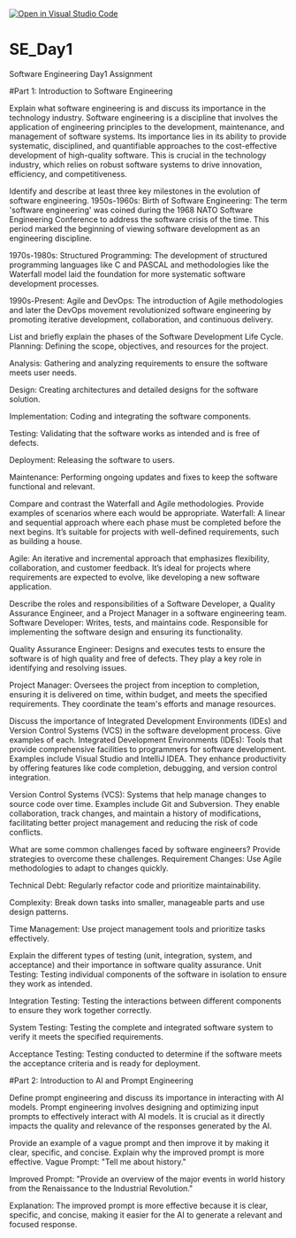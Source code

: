 [![Open in Visual Studio Code](https://classroom.github.com/assets/open-in-vscode-2e0aaae1b6195c2367325f4f02e2d04e9abb55f0b24a779b69b11b9e10269abc.svg)](https://classroom.github.com/online_ide?assignment_repo_id=16953408&assignment_repo_type=AssignmentRepo)
# SE_Day1
Software Engineering Day1 Assignment

#Part 1: Introduction to Software Engineering

Explain what software engineering is and discuss its importance in the technology industry.
Software engineering is a discipline that involves the application of engineering principles to the development, maintenance, and management of software systems. Its importance lies in its ability to provide systematic, disciplined, and quantifiable approaches to the cost-effective development of high-quality software. This is crucial in the technology industry, which relies on robust software systems to drive innovation, efficiency, and competitiveness.

Identify and describe at least three key milestones in the evolution of software engineering.
1950s-1960s: Birth of Software Engineering: The term 'software engineering' was coined during the 1968 NATO Software Engineering Conference to address the software crisis of the time. This period marked the beginning of viewing software development as an engineering discipline.

1970s-1980s: Structured Programming: The development of structured programming languages like C and PASCAL and methodologies like the Waterfall model laid the foundation for more systematic software development processes.

1990s-Present: Agile and DevOps: The introduction of Agile methodologies and later the DevOps movement revolutionized software engineering by promoting iterative development, collaboration, and continuous delivery.

List and briefly explain the phases of the Software Development Life Cycle.
Planning: Defining the scope, objectives, and resources for the project.

Analysis: Gathering and analyzing requirements to ensure the software meets user needs.

Design: Creating architectures and detailed designs for the software solution.

Implementation: Coding and integrating the software components.

Testing: Validating that the software works as intended and is free of defects.

Deployment: Releasing the software to users.

Maintenance: Performing ongoing updates and fixes to keep the software functional and relevant.

Compare and contrast the Waterfall and Agile methodologies. Provide examples of scenarios where each would be appropriate.
Waterfall: A linear and sequential approach where each phase must be completed before the next begins. It’s suitable for projects with well-defined requirements, such as building a house.

Agile: An iterative and incremental approach that emphasizes flexibility, collaboration, and customer feedback. It’s ideal for projects where requirements are expected to evolve, like developing a new software application.

Describe the roles and responsibilities of a Software Developer, a Quality Assurance Engineer, and a Project Manager in a software engineering team.
Software Developer: Writes, tests, and maintains code. Responsible for implementing the software design and ensuring its functionality.

Quality Assurance Engineer: Designs and executes tests to ensure the software is of high quality and free of defects. They play a key role in identifying and resolving issues.

Project Manager: Oversees the project from inception to completion, ensuring it is delivered on time, within budget, and meets the specified requirements. They coordinate the team's efforts and manage resources.

Discuss the importance of Integrated Development Environments (IDEs) and Version Control Systems (VCS) in the software development process. Give examples of each.
Integrated Development Environments (IDEs): Tools that provide comprehensive facilities to programmers for software development. Examples include Visual Studio and IntelliJ IDEA. They enhance productivity by offering features like code completion, debugging, and version control integration.

Version Control Systems (VCS): Systems that help manage changes to source code over time. Examples include Git and Subversion. They enable collaboration, track changes, and maintain a history of modifications, facilitating better project management and reducing the risk of code conflicts.

What are some common challenges faced by software engineers? Provide strategies to overcome these challenges.
Requirement Changes: Use Agile methodologies to adapt to changes quickly.

Technical Debt: Regularly refactor code and prioritize maintainability.

Complexity: Break down tasks into smaller, manageable parts and use design patterns.

Time Management: Use project management tools and prioritize tasks effectively.

Explain the different types of testing (unit, integration, system, and acceptance) and their importance in software quality assurance.
Unit Testing: Testing individual components of the software in isolation to ensure they work as intended.

Integration Testing: Testing the interactions between different components to ensure they work together correctly.

System Testing: Testing the complete and integrated software system to verify it meets the specified requirements.

Acceptance Testing: Testing conducted to determine if the software meets the acceptance criteria and is ready for deployment.

#Part 2: Introduction to AI and Prompt Engineering


Define prompt engineering and discuss its importance in interacting with AI models.
Prompt engineering involves designing and optimizing input prompts to effectively interact with AI models. It is crucial as it directly impacts the quality and relevance of the responses generated by the AI.

Provide an example of a vague prompt and then improve it by making it clear, specific, and concise. Explain why the improved prompt is more effective.
Vague Prompt: "Tell me about history."

Improved Prompt: "Provide an overview of the major events in world history from the Renaissance to the Industrial Revolution."

Explanation: The improved prompt is more effective because it is clear, specific, and concise, making it easier for the AI to generate a relevant and focused response.
